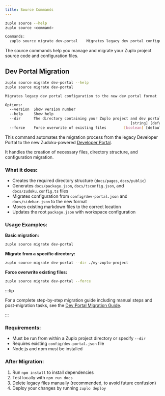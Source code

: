 ```yaml
---
title: Source Commands
---
```


```bash
zuplo source --help
zuplo source <command>

Commands:
  zuplo source migrate dev-portal    Migrates legacy dev portal configuration to the new dev portal format
```

The source commands help you manage and migrate your Zuplo project source code
and configuration files.

## Dev Portal Migration

```bash
zuplo source migrate dev-portal --help
zuplo source migrate dev-portal

Migrates legacy dev portal configuration to the new dev portal format

Options:
  --version  Show version number                                       [boolean]
  --help     Show help                                                 [boolean]
  --dir      The directory containing your Zuplo project and dev portal config
                                                         [string] [default: "."]
  --force    Force overwrite of existing files        [boolean] [default: false]
```

This command automates the migration process from the legacy Developer Portal to
the new Zudoku-powered [Developer Portal](../dev-portal/introduction).

It handles the creation of necessary files, directory structure, and
configuration migration.

### What it does:

- Creates the required directory structure (`docs/pages`, `docs/public`)
- Generates `docs/package.json`, `docs/tsconfig.json`, and
  `docs/zudoku.config.ts` files
- Migrates configuration from `config/dev-portal.json` and `docs/sidebar.json`
  to the new format
- Moves existing markdown files to the correct location
- Updates the root `package.json` with workspace configuration

### Usage Examples:

**Basic migration:**

```bash
zuplo source migrate dev-portal
```

**Migrate from a specific directory:**

```bash
zuplo source migrate dev-portal --dir ./my-zuplo-project
```

**Force overwrite existing files:**

```bash
zuplo source migrate dev-portal --force
```

:::tip

For a complete step-by-step migration guide including manual steps and
post-migration tasks, see the
[Dev Portal Migration Guide](../dev-portal/migration.md).

:::

### Requirements:

- Must be run from within a Zuplo project directory or specify `--dir`
- Requires existing `config/dev-portal.json` file
- Node.js and npm must be installed

### After Migration:

1. Run `npm install` to install dependencies
2. Test locally with `npm run docs`
3. Delete legacy files manually (recommended, to avoid future confusion)
4. Deploy your changes by running `zuplo deploy`

